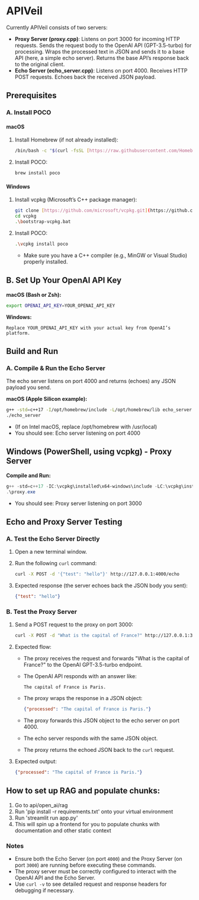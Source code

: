 # APIVeil

Currently APIVeil consists of two servers:

* **Proxy Server (proxy.cpp)**: Listens on port 3000 for incoming HTTP requests. Sends the request body to the OpenAI API (GPT-3.5-turbo) for processing. Wraps the processed text in JSON and sends it to a base API (here, a simple echo server). Returns the base API’s response back to the original client.
* **Echo Server (echo_server.cpp)**: Listens on port 4000. Receives HTTP POST requests. Echoes back the received JSON payload.

## Prerequisites

### A. Install POCO

#### macOS

1.  Install Homebrew (if not already installed):

    ```bash
    /bin/bash -c "$(curl -fsSL [https://raw.githubusercontent.com/Homebrew/install/HEAD/install.sh](https://raw.githubusercontent.com/Homebrew/install/HEAD/install.sh))"
    ```

2.  Install POCO:

    ```bash
    brew install poco
    ```

#### Windows

1.  Install vcpkg (Microsoft’s C++ package manager):

    ```bash
    git clone [https://github.com/microsoft/vcpkg.git](https://github.com/microsoft/vcpkg.git)
    cd vcpkg
    .\bootstrap-vcpkg.bat
    ```

2.  Install POCO:

    ```bash
    .\vcpkg install poco
    ```

    * Make sure you have a C++ compiler (e.g., MinGW or Visual Studio) properly installed.

## B. Set Up Your OpenAI API Key

**macOS (Bash or Zsh):**

```bash
export OPENAI_API_KEY=YOUR_OPENAI_API_KEY
```
**Windows:**

```$env:OPENAI_API_KEY="YOUR_OPENAI_API_KEY"
Replace YOUR_OPENAI_API_KEY with your actual key from OpenAI’s platform.
```
## Build and Run

### A. Compile & Run the Echo Server

The echo server listens on port 4000 and returns (echoes) any JSON payload you send.

**macOS (Apple Silicon example):**

```bash
g++ -std=c++17 -I/opt/homebrew/include -L/opt/homebrew/lib echo_server.cpp -lPocoNet -lPocoUtil -lPocoFoundation -pthread -o echo_server
./echo_server
```
* (If on Intel macOS, replace /opt/homebrew with /usr/local)
* You should see: Echo server listening on port 4000

## Windows (PowerShell, using vcpkg) - Proxy Server

**Compile and Run:**

```powershell
g++ -std=c++17 -IC:\vcpkg\installed\x64-windows\include -LC:\vcpkg\installed\x64-windows\lib proxy.cpp -lPocoNet -lPocoUtil -lPocoFoundation -lPocoNetSSL -lPocoCrypto -lPocoJSON -pthread -o proxy.exe
.\proxy.exe
```
* You should see: Proxy server listening on port 3000

## Echo and Proxy Server Testing

### A. Test the Echo Server Directly

1. Open a new terminal window.
2. Run the following `curl` command:

   ```sh
   curl -X POST -d '{"test": "hello"}' http://127.0.0.1:4000/echo
   ```

3. Expected response (the server echoes back the JSON body you sent):

   ```json
   {"test": "hello"}
   ```

### B. Test the Proxy Server

1. Send a POST request to the proxy on port 3000:

   ```sh
   curl -X POST -d "What is the capital of France?" http://127.0.0.1:3000/test
   ```

2. Expected flow:
   - The proxy receives the request and forwards "What is the capital of France?" to the OpenAI GPT-3.5-turbo endpoint.
   - The OpenAI API responds with an answer like:
     
     ```
     The capital of France is Paris.
     ```
   - The proxy wraps the response in a JSON object:
     
     ```json
     {"processed": "The capital of France is Paris."}
     ```
   - The proxy forwards this JSON object to the echo server on port 4000.
   - The echo server responds with the same JSON object.
   - The proxy returns the echoed JSON back to the `curl` request.

3. Expected output:

   ```json
   {"processed": "The capital of France is Paris."}
   ```

## How to set up RAG and populate chunks:
1. Go to api/open_ai/rag
2. Run 'pip install -r requirements.txt' onto your virtual environment
3. Run 'streamlit run app.py'
4. This will spin up a frontend for you to populate chunks with documentation and other static context


### Notes
- Ensure both the Echo Server (on port `4000`) and the Proxy Server (on port `3000`) are running before executing these commands.
- The proxy server must be correctly configured to interact with the OpenAI API and the Echo Server.
- Use `curl -v` to see detailed request and response headers for debugging if necessary.

